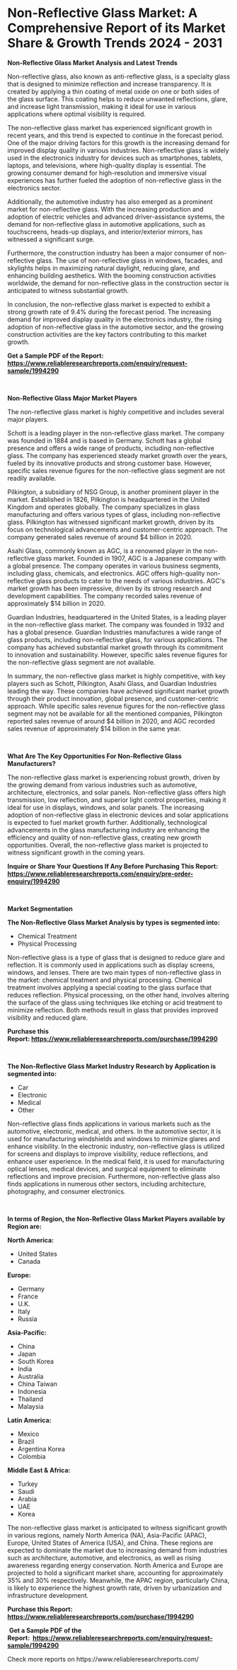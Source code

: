 <p><h1>Non-Reflective Glass Market: A Comprehensive Report of its Market Share & Growth Trends 2024 - 2031</h1></p><p><strong>Non-Reflective Glass Market Analysis and Latest Trends</strong></p>
<p><p>Non-reflective glass, also known as anti-reflective glass, is a specialty glass that is designed to minimize reflection and increase transparency. It is created by applying a thin coating of metal oxide on one or both sides of the glass surface. This coating helps to reduce unwanted reflections, glare, and increase light transmission, making it ideal for use in various applications where optimal visibility is required.</p><p>The non-reflective glass market has experienced significant growth in recent years, and this trend is expected to continue in the forecast period. One of the major driving factors for this growth is the increasing demand for improved display quality in various industries. Non-reflective glass is widely used in the electronics industry for devices such as smartphones, tablets, laptops, and televisions, where high-quality display is essential. The growing consumer demand for high-resolution and immersive visual experiences has further fueled the adoption of non-reflective glass in the electronics sector.</p><p>Additionally, the automotive industry has also emerged as a prominent market for non-reflective glass. With the increasing production and adoption of electric vehicles and advanced driver-assistance systems, the demand for non-reflective glass in automotive applications, such as touchscreens, heads-up displays, and interior/exterior mirrors, has witnessed a significant surge.</p><p>Furthermore, the construction industry has been a major consumer of non-reflective glass. The use of non-reflective glass in windows, facades, and skylights helps in maximizing natural daylight, reducing glare, and enhancing building aesthetics. With the booming construction activities worldwide, the demand for non-reflective glass in the construction sector is anticipated to witness substantial growth.</p><p>In conclusion, the non-reflective glass market is expected to exhibit a strong growth rate of 9.4% during the forecast period. The increasing demand for improved display quality in the electronics industry, the rising adoption of non-reflective glass in the automotive sector, and the growing construction activities are the key factors contributing to this market growth.</p></p>
<p><strong>Get a Sample PDF of the Report:&nbsp; <a href="https://www.reliableresearchreports.com/enquiry/request-sample/1994290">https://www.reliableresearchreports.com/enquiry/request-sample/1994290</a></strong></p>
<p>&nbsp;</p>
<p><strong>Non-Reflective Glass Major Market Players</strong></p>
<p><p>The non-reflective glass market is highly competitive and includes several major players. </p><p>Schott is a leading player in the non-reflective glass market. The company was founded in 1884 and is based in Germany. Schott has a global presence and offers a wide range of products, including non-reflective glass. The company has experienced steady market growth over the years, fueled by its innovative products and strong customer base. However, specific sales revenue figures for the non-reflective glass segment are not readily available.</p><p>Pilkington, a subsidiary of NSG Group, is another prominent player in the market. Established in 1826, Pilkington is headquartered in the United Kingdom and operates globally. The company specializes in glass manufacturing and offers various types of glass, including non-reflective glass. Pilkington has witnessed significant market growth, driven by its focus on technological advancements and customer-centric approach. The company generated sales revenue of around $4 billion in 2020.</p><p>Asahi Glass, commonly known as AGC, is a renowned player in the non-reflective glass market. Founded in 1907, AGC is a Japanese company with a global presence. The company operates in various business segments, including glass, chemicals, and electronics. AGC offers high-quality non-reflective glass products to cater to the needs of various industries. AGC's market growth has been impressive, driven by its strong research and development capabilities. The company recorded sales revenue of approximately $14 billion in 2020.</p><p>Guardian Industries, headquartered in the United States, is a leading player in the non-reflective glass market. The company was founded in 1932 and has a global presence. Guardian Industries manufactures a wide range of glass products, including non-reflective glass, for various applications. The company has achieved substantial market growth through its commitment to innovation and sustainability. However, specific sales revenue figures for the non-reflective glass segment are not available.</p><p>In summary, the non-reflective glass market is highly competitive, with key players such as Schott, Pilkington, Asahi Glass, and Guardian Industries leading the way. These companies have achieved significant market growth through their product innovation, global presence, and customer-centric approach. While specific sales revenue figures for the non-reflective glass segment may not be available for all the mentioned companies, Pilkington reported sales revenue of around $4 billion in 2020, and AGC recorded sales revenue of approximately $14 billion in the same year.</p></p>
<p>&nbsp;</p>
<p><strong>What Are The Key Opportunities For Non-Reflective Glass Manufacturers?</strong></p>
<p><p>The non-reflective glass market is experiencing robust growth, driven by the growing demand from various industries such as automotive, architecture, electronics, and solar panels. Non-reflective glass offers high transmission, low reflection, and superior light control properties, making it ideal for use in displays, windows, and solar panels. The increasing adoption of non-reflective glass in electronic devices and solar applications is expected to fuel market growth further. Additionally, technological advancements in the glass manufacturing industry are enhancing the efficiency and quality of non-reflective glass, creating new growth opportunities. Overall, the non-reflective glass market is projected to witness significant growth in the coming years.</p></p>
<p><strong>Inquire or Share Your Questions If Any Before Purchasing This Report: <a href="https://www.reliableresearchreports.com/enquiry/pre-order-enquiry/1994290">https://www.reliableresearchreports.com/enquiry/pre-order-enquiry/1994290</a></strong></p>
<p>&nbsp;</p>
<p><strong>Market Segmentation</strong></p>
<p><strong>The Non-Reflective Glass Market Analysis by types is segmented into:</strong></p>
<p><ul><li>Chemical Treatment</li><li>Physical Processing</li></ul></p>
<p><p>Non-reflective glass is a type of glass that is designed to reduce glare and reflection. It is commonly used in applications such as display screens, windows, and lenses. There are two main types of non-reflective glass in the market: chemical treatment and physical processing. Chemical treatment involves applying a special coating to the glass surface that reduces reflection. Physical processing, on the other hand, involves altering the surface of the glass using techniques like etching or acid treatment to minimize reflection. Both methods result in glass that provides improved visibility and reduced glare.</p></p>
<p><strong>Purchase this Report:&nbsp;<a href="https://www.reliableresearchreports.com/purchase/1994290">https://www.reliableresearchreports.com/purchase/1994290</a></strong></p>
<p>&nbsp;</p>
<p><strong>The Non-Reflective Glass Market Industry Research by Application is segmented into:</strong></p>
<p><ul><li>Car</li><li>Electronic</li><li>Medical</li><li>Other</li></ul></p>
<p><p>Non-reflective glass finds applications in various markets such as the automotive, electronic, medical, and others. In the automotive sector, it is used for manufacturing windshields and windows to minimize glares and enhance visibility. In the electronic industry, non-reflective glass is utilized for screens and displays to improve visibility, reduce reflections, and enhance user experience. In the medical field, it is used for manufacturing optical lenses, medical devices, and surgical equipment to eliminate reflections and improve precision. Furthermore, non-reflective glass also finds applications in numerous other sectors, including architecture, photography, and consumer electronics.</p></p>
<p>&nbsp;</p>
<p><strong>In terms of Region, the Non-Reflective Glass Market Players available by Region are:</strong></p>
<p>
    <p> <strong> North America: </strong>
        <ul>
            <li>United States</li>
            <li>Canada</li>
        </ul>
        </p> 
    <p> <strong> Europe: </strong>
        <ul>
            <li>Germany</li>
            <li>France</li>
            <li>U.K.</li>
            <li>Italy</li>
            <li>Russia</li>
        </ul>
        </p> 
    <p> <strong> Asia-Pacific: </strong>
        <ul>
            <li>China</li>
            <li>Japan</li>
            <li>South Korea</li>
            <li>India</li>
            <li>Australia</li>
            <li>China Taiwan</li>
            <li>Indonesia</li>
            <li>Thailand</li>
            <li>Malaysia</li>
        </ul>
        </p> 
    <p> <strong> Latin America: </strong>
        <ul>
            <li>Mexico</li>
            <li>Brazil</li>
            <li>Argentina Korea</li>
            <li>Colombia</li>
        </ul>
        </p> 
    <p> <strong> Middle East & Africa: </strong>
        <ul>
            <li>Turkey</li>
            <li>Saudi</li>
            <li>Arabia</li>
            <li>UAE</li>
            <li>Korea</li>
        </ul>
    </p>
    </p>
<p><p>The non-reflective glass market is anticipated to witness significant growth in various regions, namely North America (NA), Asia-Pacific (APAC), Europe, United States of America (USA), and China. These regions are expected to dominate the market due to increasing demand from industries such as architecture, automotive, and electronics, as well as rising awareness regarding energy conservation. North America and Europe are projected to hold a significant market share, accounting for approximately 35% and 30% respectively. Meanwhile, the APAC region, particularly China, is likely to experience the highest growth rate, driven by urbanization and infrastructure development.</p></p>
<p><strong>Purchase this Report: <a href="https://www.reliableresearchreports.com/purchase/1994290">https://www.reliableresearchreports.com/purchase/1994290</a></strong></p>
<p>&nbsp;<strong>Get a Sample PDF of the Report:&nbsp;&nbsp;<a href="https://www.reliableresearchreports.com/enquiry/request-sample/1994290">https://www.reliableresearchreports.com/enquiry/request-sample/1994290</a></strong></p>
<p><strong></strong></p>
<p>Check more reports on https://www.reliableresearchreports.com/</p>